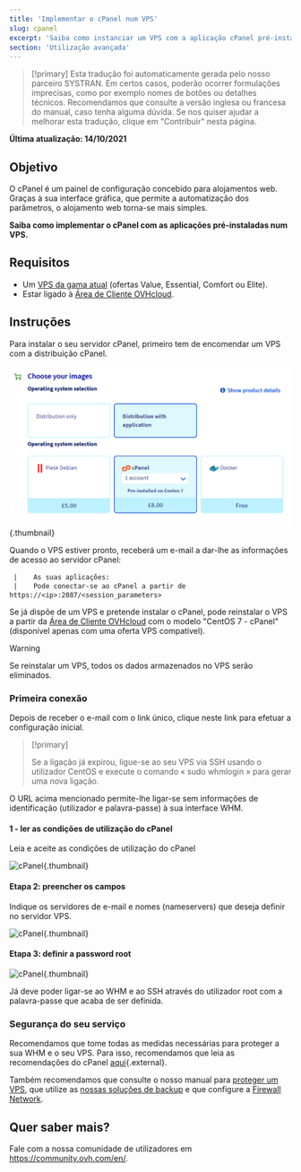 ```yaml
---
title: 'Implementar o cPanel num VPS'
slug: cpanel
excerpt: 'Saiba como instanciar um VPS com a aplicação cPanel pré-instalada.'
section: 'Utilização avançada'
---
```


> [!primary]
> Esta tradução foi automaticamente gerada pelo nosso parceiro SYSTRAN. Em certos casos, poderão ocorrer formulações imprecisas, como por exemplo nomes de botões ou detalhes técnicos. Recomendamos que consulte a versão inglesa ou francesa do manual, caso tenha alguma dúvida. Se nos quiser ajudar a melhorar esta tradução, clique em "Contribuir" nesta página.
>

**Última atualização: 14/10/2021**

## Objetivo

O cPanel é um painel de configuração concebido para alojamentos web. Graças à sua interface gráfica, que permite a automatização dos parâmetros, o alojamento web torna-se mais simples.

**Saiba como implementar o cPanel com as aplicações pré-instaladas num VPS.**

## Requisitos

- Um [VPS da gama atual](https://www.ovhcloud.com/pt/vps/) (ofertas Value, Essential, Comfort ou Elite).
- Estar ligado à [Área de Cliente OVHcloud](https://www.ovh.com/auth/?action=gotomanager&from=https://www.ovh.pt/&ovhSubsidiary=pt).

## Instruções

Para instalar o seu servidor cPanel, primeiro tem de encomendar um VPS com a distribuição cPanel.

![cPanel](images/cpanel_order.png){.thumbnail}

Quando o VPS estiver pronto, receberá um e-mail a dar-lhe as informações de acesso ao servidor cPanel:

```
 |    As suas aplicações:
 |    Pode conectar-se ao cPanel a partir de https://<ip>:2087/<session_parameters>
```

Se já dispõe de um VPS e pretende instalar o cPanel, pode reinstalar o VPS a partir da [Área de Cliente OVHcloud](https://www.ovh.com/auth/?action=gotomanager&from=https://www.ovh.pt/&ovhSubsidiary=pt) com o modelo "CentOS 7 - cPanel" (disponível apenas com uma oferta VPS compatível).

> [!warning]
>
> Se reinstalar um VPS, todos os dados armazenados no VPS serão eliminados.
> 

### Primeira conexão

Depois de receber o e-mail com o link único, clique neste link para efetuar a configuração inicial.

> [!primary]
>
> Se a ligação já expirou, ligue-se ao seu VPS via SSH usando o utilizador CentOS e execute o comando « sudo whmlogin » para gerar uma nova ligação.
>

O URL acima mencionado permite-lhe ligar-se sem informações de identificação (utilizador e palavra-passe) à sua interface WHM.

#### 1 - ler as condições de utilização do cPanel

Leia e aceite as condições de utilização do cPanel

![cPanel](images/license_validation.png){.thumbnail}

#### Etapa 2: preencher os campos

Indique os servidores de e-mail e nomes (nameservers) que deseja definir no servidor VPS.

![cPanel](images/setup_config_cpanel.png){.thumbnail}

#### Etapa 3: definir a password root

![cPanel](images/change_root.png){.thumbnail}

Já deve poder ligar-se ao WHM e ao SSH através do utilizador root com a palavra-passe que acaba de ser definida.

### Segurança do seu serviço

Recomendamos que tome todas as medidas necessárias para proteger a sua WHM e o seu VPS. Para isso, recomendamos que leia as recomendações do cPanel [aqui](https://docs.cpanel.net/knowledge-base/security/tips-to-make-your-server-more-secure/){.external}.

Também recomendamos que consulte o nosso manual para [proteger um VPS](../como-proteger-vps/), que utilize as [nossas soluções de backup](../) e que configure a [Firewall Network](../../dedicated/firewall-network/).

## Quer saber mais?

Fale com a nossa comunidade de utilizadores em <https://community.ovh.com/en/>.
